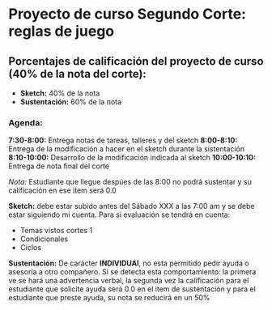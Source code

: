 # Proyecto de curso Segundo Corte: reglas de juego

## Porcentajes de calificación del proyecto de curso (40% de la nota del corte):

* **Sketch:** 40% de la nota
* **Sustentación:** 60% de la nota

### Agenda:

**7:30-8:00:** Entrega notas de tareas, talleres y del sketch
**8:00-8:10:** Entrega de la modificación a hacer en el sketch durante la sistentación
**8:10-10:00:** Desarrollo de la modificación indicada al sketch
**10:00-10:10:** Entrega de nota final del corte

*Nota:* Estudiante que llegue despúes de las 8:00 no podrá sustentar y su calificación en ese item será 0.0

**Sketch:** debe estar subido antes del Sábado XXX a las 7:00 am y se debe estar siguiendo mi cuenta. Para si evaluación se tendrá en cuenta:

* Temas vistos cortes 1
* Condicionales
* Ciclos

**Sustentación:** De carácter **INDIVIDUAl**, no esta permitido pedir ayuda o asesoría a otro compañero. Si se detecta esta comportamiento: la primera ve se hará una advertencia verbal, la segunda vez la calificación para el estudiante que solicite ayuda será 0.0 en el item de sustentación y para el estudiante que preste ayuda, su nota se reducirá en un 50%
